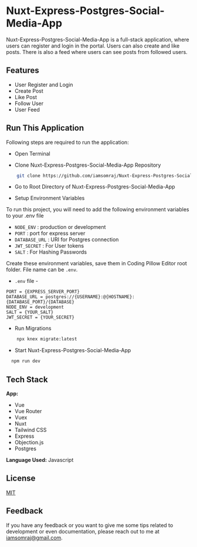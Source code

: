 # Nuxt-Express-Postgres-Social-Media-App

Nuxt-Express-Postgres-Social-Media-App is a full-stack application, where users can register and login in the portal. Users can also create and like posts. There is also a feed where users can see posts from followed users.

## Features

- User Register and Login
- Create Post
- Like Post
- Follow User
- User Feed

## Run This Application

Following steps are required to run the application:

- Open Terminal

- Clone Nuxt-Express-Postgres-Social-Media-App Repository

```bash
    git clone https://github.com/iamsomraj/Nuxt-Express-Postgres-Social-Media-App.git
```

- Go to Root Directory of Nuxt-Express-Postgres-Social-Media-App

- Setup Environment Variables

To run this project, you will need to add the following environment variables to your .env file

- `NODE_ENV` : production or development
- `PORT` : port for express server
- `DATABASE_URL` : URI for Postgres connection
- `JWT_SECRET` : For User tokens
- `SALT` : For Hashing Passwords

Create these environment variables, save them in Coding Pillow Editor root folder. File name can be `.env`.

- `.env` file -

```
PORT = {EXPRESS_SERVER_PORT}
DATABASE_URL = postgres://{USERNAME}:@{HOSTNAME}:{DATABASE_PORT}/{DATABASE}
NODE_ENV = development
SALT = {YOUR_SALT}
JWT_SECRET = {YOUR_SECRET}
```

- Run Migrations

```bash
    npx knex migrate:latest
```

- Start Nuxt-Express-Postgres-Social-Media-App

```bash
  npm run dev
```

## Tech Stack

**App:**

- Vue
- Vue Router
- Vuex
- Nuxt
- Tailwind CSS
- Express
- Objection.js
- Postgres

**Language Used:** Javascript

## License

[MIT](https://choosealicense.com/licenses/mit/)

## Feedback

If you have any feedback or you want to give me some tips related to development or even documentation, please reach out to me at iamsomraj@gmail.com.
